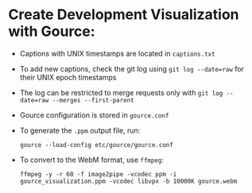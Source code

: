 <!--
SPDX-FileCopyrightText: 2018-2024 CERN and the Allpix Squared authors
SPDX-License-Identifier: CC-BY-4.0
-->

# Create Development Visualization with Gource:

* Captions with UNIX timestamps are located in `captions.txt`
* To add new captions, check the git log using `git log --date=raw` for their UNIX epoch timestamps
* The log can be restricted to merge requests only with `git log --date=raw --merges --first-parent`
* Gource configuration is stored in `gource.conf`
* To generate the `.ppm` output file, run:

    ```shell
    gource --load-config etc/gource/gource.conf
    ```

* To convert to the WebM format, use `ffmpeg`:

    ```shell
    ffmpeg -y -r 60 -f image2pipe -vcodec ppm -i gource_visualization.ppm -vcodec libvpx -b 10000K gource.webm
    ```
